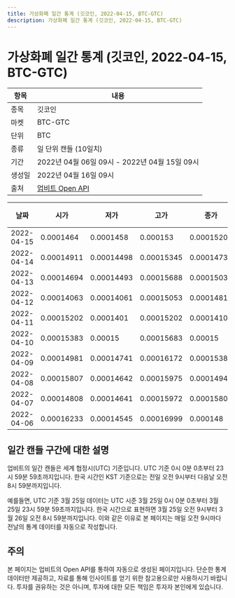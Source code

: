 ```yaml
---
title: 가상화폐 일간 통계 (깃코인, 2022-04-15, BTC-GTC)
description: 가상화폐 일간 통계 (깃코인, 2022-04-15, BTC-GTC)
---
```



가상화폐 일간 통계 (깃코인, 2022-04-15, BTC-GTC)
===

|항목|내용|
|--|--|
|종목|깃코인|
|마켓|BTC-GTC|
|단위|BTC|
|종류|일 단위 캔들 (10일치)|
|기간|2022년 04월 06일 09시 - 2022년 04월 15일 09시|
|생성일|2022년 04월 16일 09시|
|출처|[업비트 Open API](https://docs.upbit.com)|


|날짜|시가|저가|고가|종가|비고|
|--|--|--|--|--|--|
|2022-04-15|0.0001464|0.0001458|0.000153|0.00015209|    |
|2022-04-14|0.00014911|0.00014498|0.00015345|0.0001473|    |
|2022-04-13|0.00014694|0.00014493|0.00015688|0.0001503|    |
|2022-04-12|0.00014063|0.00014061|0.00015053|0.00014817|    |
|2022-04-11|0.00015202|0.0001401|0.00015202|0.00014102|    |
|2022-04-10|0.00015383|0.00015|0.00015683|0.00015|    |
|2022-04-09|0.00014981|0.00014741|0.00016172|0.00015382|    |
|2022-04-08|0.00015807|0.00014642|0.00015975|0.00014949|    |
|2022-04-07|0.00014808|0.00014641|0.00015972|0.00015807|    |
|2022-04-06|0.00016233|0.00014545|0.00016999|0.000148|    |


일간 캔들 구간에 대한 설명
---


업비트의 일간 캔들은 세계 협정시(UTC) 기준입니다. 
UTC 기준 0시 0분 0초부터 23시 59분 59초까지입니다. 
한국 시간인 KST 기준으로는 전일 오전 9시부터 다음날 오전 8시 59분까지입니다. 


예를들면, UTC 기준 3월 25일 데이터는 UTC 시준 3월 25일 0시 0분 0초부터 3월 25일 23시 59분 59초까지입니다. 
한국 시간으로 표현하면 3월 25일 오전 9시부터 3월 26일 오전 8시 59분까지입니다. 
이와 같은 이유로 본 페이지는 매일 오전 9시마다 전날의 통계 데이터를 자동으로 작성합니다. 


주의
---


본 페이지는 업비트의 Open API를 통하여 자동으로 생성된 페이지입니다. 
단순한 통계 데이터만 제공하고, 자료를 통해 인사이트를 얻기 위한 참고용으로만 사용하시기 바랍니다. 
투자를 권유하는 것은 아니며, 투자에 대한 모든 책임은 투자자 본인에게 있습니다. 
